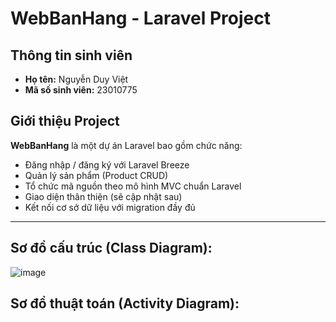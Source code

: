 # WebBanHang - Laravel Project

## Thông tin sinh viên

- **Họ tên:** Nguyễn Duy Việt  
- **Mã số sinh viên:** 23010775  

## Giới thiệu Project

**WebBanHang** là một dự án Laravel bao gồm chức năng:

- Đăng nhập / đăng ký với Laravel Breeze
- Quản lý sản phẩm (Product CRUD)
- Tổ chức mã nguồn theo mô hình MVC chuẩn Laravel
- Giao diện thân thiện (sẽ cập nhật sau)
- Kết nối cơ sở dữ liệu với migration đầy đủ

---

## Sơ đồ cấu trúc (Class Diagram):
![image](https://github.com/user-attachments/assets/d2ef2a47-c86f-4eb6-a173-5e65888944dd)

## Sơ đồ thuật toán (Activity Diagram):
